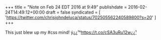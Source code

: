 +++
title = "Note on Feb 24 EDT 2016 at 9:49"
publishdate = 2016-02-24T14:49:12+00:00
draft = false
syndicated = [ 'https://twitter.com/chrisjohndeluca/status/702505562240589800?s=20' ]
+++

This just blew up my #css mind! ý¿¿¹°https://t.co/cSA3uRu12w¿¿¹
